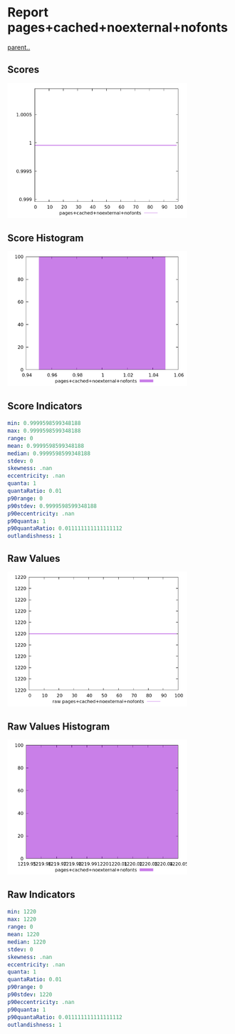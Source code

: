 # Report pages+cached+noexternal+nofonts

[parent..](./..)  


## Scores

![score](./score.png)  

## Score Histogram

![hist](./hist.png)  

## Score Indicators

```yaml
min: 0.9999598599348188
max: 0.9999598599348188
range: 0
mean: 0.9999598599348188
median: 0.9999598599348188
stdev: 0
skewness: .nan
eccentricity: .nan
quanta: 1
quantaRatio: 0.01
p90range: 0
p90stdev: 0.9999598599348188
p90eccentricity: .nan
p90quanta: 1
p90quantaRatio: 0.011111111111111112
outlandishness: 1

```

## Raw Values

![raw](./raw.png)  

## Raw Values Histogram

![raw hist](./raw_hist.png)  

## Raw Indicators

```yaml
min: 1220
max: 1220
range: 0
mean: 1220
median: 1220
stdev: 0
skewness: .nan
eccentricity: .nan
quanta: 1
quantaRatio: 0.01
p90range: 0
p90stdev: 1220
p90eccentricity: .nan
p90quanta: 1
p90quantaRatio: 0.011111111111111112
outlandishness: 1

```

<style>
  img {
    max-width: 80%;
  }
</style>
      
